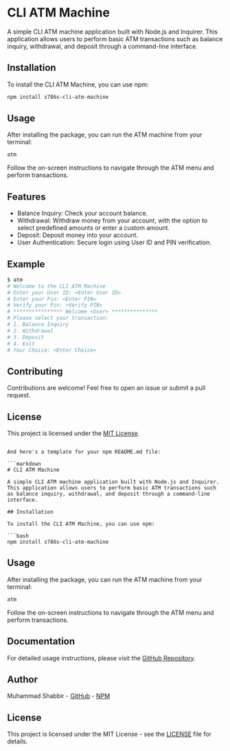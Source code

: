 # CLI ATM Machine

A simple CLI ATM machine application built with Node.js and Inquirer. This application allows users to perform basic ATM transactions such as balance inquiry, withdrawal, and deposit through a command-line interface.

## Installation

To install the CLI ATM Machine, you can use npm:

```bash
npm install s786s-cli-atm-machine
```

## Usage

After installing the package, you can run the ATM machine from your terminal:

```bash
atm
```

Follow the on-screen instructions to navigate through the ATM menu and perform transactions.

## Features

- Balance Inquiry: Check your account balance.
- Withdrawal: Withdraw money from your account, with the option to select predefined amounts or enter a custom amount.
- Deposit: Deposit money into your account.
- User Authentication: Secure login using User ID and PIN verification.

## Example

```bash
$ atm
# Welcome to the CLI ATM Machine
# Enter your User ID: <Enter User ID>
# Enter your Pin: <Enter PIN>
# Verify your Pin: <Verify PIN>
# **************** Welcome <User> ***************
# Please select your transaction:
# 1. Balance Inquiry
# 2. Withdrawal
# 3. Deposit
# 4. Exit
# Your Choice: <Enter Choice>
```

## Contributing

Contributions are welcome! Feel free to open an issue or submit a pull request.

## License

This project is licensed under the [MIT License](LICENSE).
```

And here's a template for your npm README.md file:

```markdown
# CLI ATM Machine

A simple CLI ATM machine application built with Node.js and Inquirer. This application allows users to perform basic ATM transactions such as balance inquiry, withdrawal, and deposit through a command-line interface.

## Installation

To install the CLI ATM Machine, you can use npm:

```bash
npm install s786s-cli-atm-machine
```

## Usage

After installing the package, you can run the ATM machine from your terminal:

```bash
atm
```

Follow the on-screen instructions to navigate through the ATM menu and perform transactions.

## Documentation

For detailed usage instructions, please visit the [GitHub Repository](https://github.com/codewithshabbir/cli-atm-machine).

## Author

Muhammad Shabbir - [GitHub](https://github.com/codewithshabbir) - [NPM](https://www.npmjs.com/~muhammadshabbir)

## License

This project is licensed under the MIT License - see the [LICENSE](LICENSE) file for details.